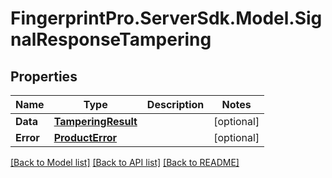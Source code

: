 # FingerprintPro.ServerSdk.Model.SignalResponseTampering
## Properties

Name | Type | Description | Notes
------------ | ------------- | ------------- | -------------
**Data** | [**TamperingResult**](TamperingResult.md) |  | [optional] 
**Error** | [**ProductError**](ProductError.md) |  | [optional] 

[[Back to Model list]](../README.md#documentation-for-models) [[Back to API list]](../README.md#documentation-for-api-endpoints) [[Back to README]](../README.md)

